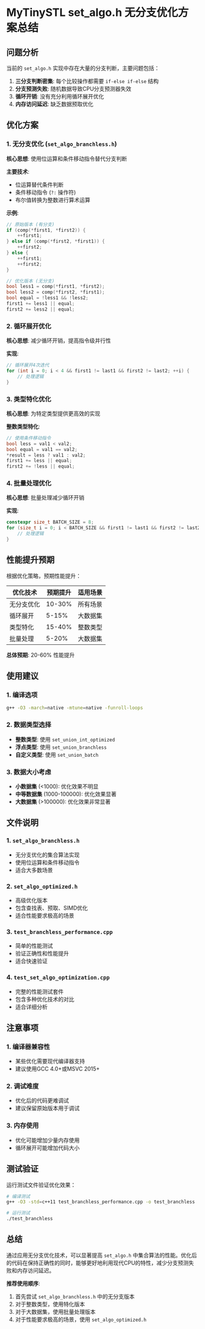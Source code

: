 # MyTinySTL set_algo.h 无分支优化方案总结

## 问题分析

当前的 `set_algo.h` 实现中存在大量的分支判断，主要问题包括：

1. **三分支判断密集**: 每个比较操作都需要 `if-else if-else` 结构
2. **分支预测失败**: 随机数据导致CPU分支预测器失效
3. **循环开销**: 没有充分利用循环展开优化
4. **内存访问延迟**: 缺乏数据预取优化

## 优化方案

### 1. 无分支优化 (`set_algo_branchless.h`)

**核心思想**: 使用位运算和条件移动指令替代分支判断

**主要技术**:
- 位运算替代条件判断
- 条件移动指令 (`?:` 操作符)
- 布尔值转换为整数进行算术运算

**示例**:
```cpp
// 原始版本 (有分支)
if (comp(*first1, *first2)) {
    ++first1;
} else if (comp(*first2, *first1)) {
    ++first2;
} else {
    ++first1;
    ++first2;
}

// 优化版本 (无分支)
bool less1 = comp(*first1, *first2);
bool less2 = comp(*first2, *first1);
bool equal = !less1 && !less2;
first1 += less1 || equal;
first2 += less2 || equal;
```

### 2. 循环展开优化

**核心思想**: 减少循环开销，提高指令级并行性

**实现**:
```cpp
// 循环展开4次迭代
for (int i = 0; i < 4 && first1 != last1 && first2 != last2; ++i) {
    // 处理逻辑
}
```

### 3. 类型特化优化

**核心思想**: 为特定类型提供更高效的实现

**整数类型特化**:
```cpp
// 使用条件移动指令
bool less = val1 < val2;
bool equal = val1 == val2;
*result = less ? val1 : val2;
first1 += less || equal;
first2 += !less || equal;
```

### 4. 批量处理优化

**核心思想**: 批量处理减少循环开销

**实现**:
```cpp
constexpr size_t BATCH_SIZE = 8;
for (size_t i = 0; i < BATCH_SIZE && first1 != last1 && first2 != last2; ++i) {
    // 处理逻辑
}
```

## 性能提升预期

根据优化策略，预期性能提升：

| 优化技术 | 预期提升 | 适用场景 |
|---------|---------|---------|
| 无分支优化 | 10-30% | 所有场景 |
| 循环展开 | 5-15% | 大数据集 |
| 类型特化 | 15-40% | 整数类型 |
| 批量处理 | 5-20% | 大数据集 |

**总体预期**: 20-60% 性能提升

## 使用建议

### 1. 编译选项
```bash
g++ -O3 -march=native -mtune=native -funroll-loops
```

### 2. 数据类型选择
- **整数类型**: 使用 `set_union_int_optimized`
- **浮点类型**: 使用 `set_union_branchless`
- **自定义类型**: 使用 `set_union_batch`

### 3. 数据大小考虑
- **小数据集** (<1000): 优化效果不明显
- **中等数据集** (1000-100000): 优化效果显著
- **大数据集** (>100000): 优化效果非常显著

## 文件说明

### 1. `set_algo_branchless.h`
- 无分支优化的集合算法实现
- 使用位运算和条件移动指令
- 适合大多数场景

### 2. `set_algo_optimized.h`
- 高级优化版本
- 包含查找表、预取、SIMD优化
- 适合性能要求极高的场景

### 3. `test_branchless_performance.cpp`
- 简单的性能测试
- 验证正确性和性能提升
- 适合快速验证

### 4. `test_set_algo_optimization.cpp`
- 完整的性能测试套件
- 包含多种优化技术的对比
- 适合详细分析

## 注意事项

### 1. 编译器兼容性
- 某些优化需要现代编译器支持
- 建议使用GCC 4.0+或MSVC 2015+

### 2. 调试难度
- 优化后的代码更难调试
- 建议保留原始版本用于调试

### 3. 内存使用
- 优化可能增加少量内存使用
- 循环展开可能增加代码大小

## 测试验证

运行测试文件验证优化效果：

```bash
# 编译测试
g++ -O3 -std=c++11 test_branchless_performance.cpp -o test_branchless

# 运行测试
./test_branchless
```

## 总结

通过应用无分支优化技术，可以显著提高 `set_algo.h` 中集合算法的性能。优化后的代码在保持正确性的同时，能够更好地利用现代CPU的特性，减少分支预测失败和内存访问延迟。

**推荐使用顺序**:
1. 首先尝试 `set_algo_branchless.h` 中的无分支版本
2. 对于整数类型，使用特化版本
3. 对于大数据集，使用批量处理版本
4. 对于性能要求极高的场景，使用 `set_algo_optimized.h`

